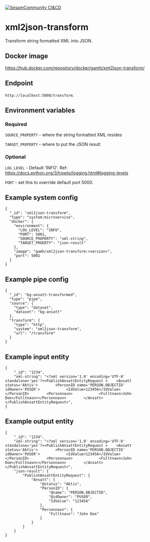[![SesamCommunity CI&CD](https://github.com/sesam-community/xml2json-transoform/actions/workflows/sesam-community-ci-cd.yml/badge.svg)](https://github.com/sesam-community/xml2json-transoform/actions/workflows/sesam-community-ci-cd.yml)

# xml2json-transform

Transform string formatted XML into JSON.

## Docker image

https://hub.docker.com/repository/docker/gamh/xml2json-transform/

## Endpoint

`http://localhost:5000/transform`.

## Environment variables

### Required

`SOURCE_PROPERTY` - where the string formatted XML resides

`TARGET_PROPERTY` - where to put the JSON result

### Optional

`LOG_LEVEL` - Default 'INFO'. Ref: https://docs.python.org/3/howto/logging.html#logging-levels

`PORT` - set this to override default port 5000.

## Example system config

```
{
  "_id": "xml2json-transform",
  "type": "system:microservice",
  "docker": {
    "environment": {
      "LOG_LEVEL": "INFO",
      "PORT": 5001,
      "SOURCE_PROPERTY": "xml-string",
      "TARGET_PROERTY": "json-result"
    },
    "image": "gamh/xml2json-transform:<version>",
    "port": 5001
  }
}
```

## Example pipe config

```
{
  "_id": "bg-ansatt-transformed",
  "type": "pipe",
  "source": {
    "type": "dataset",
    "dataset": "bg-ansatt"
  },
  "transform": {
    "type": "http",
    "system": "xml2json-transform",
    "url": "/transform"
  }
}
```

## Example input entity

```
{
    "_id": "1234",
    "xml-string": "<?xml version='1.0' encoding='UTF-8' standalone='yes'?><PublishAnsattEntityRequest >    <Ansatt status='Aktiv'>        <PersonID name='PERSON.OBJECTID' idOwner='PUSER'>            <IdValue>123456</IdValue>        </PersonID>        <Personnavn>            <Fulltnavn>John Doe</Fulltnavn></Personnavn>        </Ansatt></PublishAnsattEntityRequest>",
}
```

## Example output entity

```
{
    "_id": "1234",
    "xml-string": "<?xml version='1.0' encoding='UTF-8' standalone='yes'?><PublishAnsattEntityRequest >    <Ansatt status='Aktiv'>        <PersonID name='PERSON.OBJECTID' idOwner='PUSER'>            <IdValue>123456</IdValue>        </PersonID>        <Personnavn>            <Fulltnavn>John Doe</Fulltnavn></Personnavn>        </Ansatt></PublishAnsattEntityRequest>",
    "json-result": {
        "PublishAnsattEntityRequest": {
            "Ansatt": {
                "@status": "Aktiv",
                "PersonID": {
                    "@name": "PERSON.OBJECTID",
                    "@idOwner": "PUSER",
                    "IdValue": "123456"
                },
                "Personnavn": {
                    "Fulltnavn": "John Doe"
                }
            }
        }
    }
}
```
